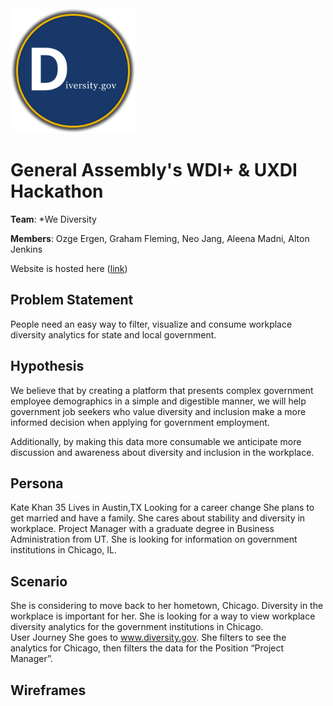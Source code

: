 
<img src="public/images/diversityGov.png" width="200">

# General Assembly's WDI+ & UXDI Hackathon

__Team__: *We Diversity

__Members__: Ozge Ergen, Graham Fleming, Neo Jang, Aleena Madni, Alton Jenkins

Website is hosted here ([link](https://diversity-gov.herokuapp.com/))

## Problem Statement
People need an easy way to filter, visualize and consume workplace diversity analytics for state and local government.  

## Hypothesis
We believe that by creating a platform that presents complex government employee demographics in a simple and digestible manner,  we will help government job seekers who value diversity and inclusion make a more informed decision when applying for government employment.

Additionally, by making this data more consumable we anticipate more discussion and awareness about diversity and inclusion in the workplace.

## Persona
Kate Khan 
35
Lives in Austin,TX
Looking for a career change
She plans to get married and have a family. She cares about stability and diversity in workplace.
Project Manager with a graduate degree in Business Administration from UT.
She is looking for information on government institutions in Chicago, IL.

## Scenario
She is considering to move back to her hometown, Chicago. Diversity in the workplace is important for her. She is looking for a way to view workplace diversity analytics for the government institutions in Chicago.   
User Journey
She goes to www.diversity.gov. She filters to see the analytics for Chicago, then filters the data for the Position “Project Manager”.

## Wireframes
[](public/images/wireframe_homepage.png)
[](public/images/wireframe_citiResults.png)
[](public/images/wireframe_citiResultsCompare.png)
